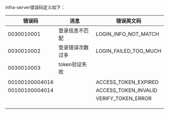 infra-server错误码定义如下：

| 错误码            | 消息        | 错误英文码                 |
| -------------- | --------- | --------------------- |
| 0030010001     | 登录信息不匹配   | LOGIN_INFO_NOT_MATCH  |
| 0030010002     | 登录错误次数过多  | LOGIN_FAILED_TOO_MUCH |
| 0030010003     | token验证失败 |                       |
|                |           |                       |
| 00100100004016 |           | ACCESS_TOKEN_EXPIRED  |
| 00100100004014 |           | ACCESS_TOKEN_INVALID  |
|                |           | VERIFY_TOKEN_ERROR    |
|                |           |                       |
|                |           |                       |
|                |           |                       |

